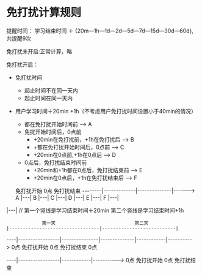 # 免打扰计算规则

提醒时间：
学习结束时间 ＋ {20m—1h—1d—2d—5d—7d—15d—30d—60d},共提醒9次

免打扰未开启:正常计算，略

免打扰开启：
- 免打扰时间
    - 起止时间不在同一天内
    - 起止时间在同一天内

- 用户学习时间＋20min +1h（不考虑用户免打扰时间设置小于40min的情况）
    - 都在免打扰开始时间前                   --> A
    - 免扰开始时间后，0点前
        - +20min在免打扰前，+1h在免打扰后     --> B
        - +都在免打扰开始时间后，0点前         --> C
        - +20min在0点前,+1h在0点后          --> D
    - 0点后，免打扰结束时间前
        - +20min和+1h都在0点后，免打扰结束前  --> E
        - +20min在0点后，+1h在免打扰结束后    --> F

    免打扰开始         0点          免打扰结束
--------|-------------|--------------|------>
A |---|
B     |---|
C             |---|
D                   |---|
E                           |---|
F                                  |---|


|---|  // 第一个竖线是学习结束时间＋20min  第二个竖线是学习结束时间+1h








                 第一天                             第二天
    |---------------------------------|---------------------------|

----|-----------------|---------------|--------------|------------|---------->
   0点              免打扰开始         0点          免打扰结束        0点

----|-----------------|------------|---------->
   0点              免打扰开始        0点
                    免打扰结束

